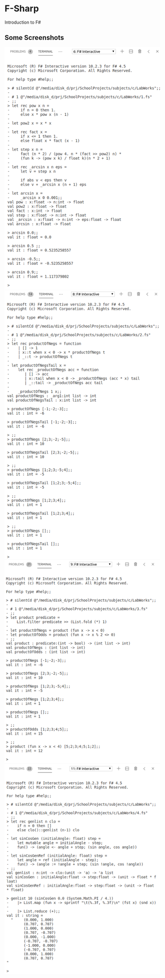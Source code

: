 # F-Sharp

Introduction to F#

## Some Screenshots

![Screenshot](./screenshots/1.png)
![Screenshot](./screenshots/2.png)
![Screenshot](./screenshots/3.png)
![Screenshot](./screenshots/4.png)
